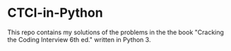 # CTCI-in-Python
This repo contains my solutions of the problems in the the book "Cracking the Coding Interview 6th ed." written in Python 3.
